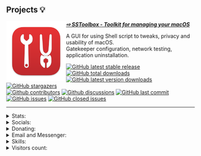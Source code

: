 <h2 align="left">Projects 💡</h2>

<!-- 1.Project -->

<img width="160" height="160" src="https://raw.githubusercontent.com/Oleg-Chashko/SSToolbox/main/Images/SSToolbox_logo.png" align="left"/></a>
  <a href="https://github.com/Oleg-Chashko/SSToolbox"><em><strong>&#8680; SSToolbox - Toolkit for managing your macOS</strong></em></a>
  <div>A GUI for using Shell script to tweaks, privacy and usability of macOS.</div>
  <div>Gatekeeper configuration, network testing, application uninstallation.</div>
<p>
  
  <!-- Status badges -->

<p align="left">
  <a href="https://github.com/Oleg-Chashko/SSToolbox/releases/latest">
    <img alt="GitHub latest stable release"
      src="https://img.shields.io/github/release/Oleg-Chashko/SSToolbox?color=3567AD&style=flat-square" /></a>
  <a href="https://github.com/Oleg-Chashko/SSToolbox/releases">
    <img alt="GitHub total downloads"
      src="https://img.shields.io/github/downloads/Oleg-Chashko/SSToolbox/total?label=total%20downloads&color=3567AD&style=flat-square" /></a>
  <a href="https://github.com/Oleg-Chashko/SSToolbox/releases/latest">
    <img alt="GitHub latest version downloads"
      src="https://img.shields.io/github/downloads/Oleg-Chashko/SSToolbox/latest/total?label=latest%20version%20downloads&color=3567AD&style=flat-square" /></a>
  <a href="https://github.com/Oleg-Chashko/SSToolbox/stargazers">
    <img alt="GitHub stargazers"
      src="https://img.shields.io/github/stars/Oleg-Chashko/SSToolbox?color=3567AD&style=flat-square"></a>
  <br>
  <a href="https://github.com/Oleg-Chashko/SSToolbox/graphs/contributors">
    <img alt="Github contributors"
      src="https://img.shields.io/github/contributors/Oleg-Chashko/SSToolbox?color=3567AD&style=flat-square" /></a>
  <a href="https://github.com/Oleg-Chashko/SSToolbox/discussions">
    <img alt="Github discussions"
      src="https://img.shields.io/github/discussions/Oleg-Chashko/SSToolbox?color=3567AD&style=flat-square" /></a>
  <a href="https://github.com/Oleg-Chashko/SSToolbox/commits">
    <img alt="GitHub last commit"
      src="https://img.shields.io/github/last-commit/Oleg-Chashko/SSToolbox?color=3567AD&style=flat-square" /></a>
  <a href="https://github.com/Oleg-Chashko/SSToolbox/issues">
    <img alt="GitHub issues"
      src="https://img.shields.io/github/issues-raw/Oleg-Chashko/SSToolbox?color=3567AD&style=flat-square" /></a>
  <a href="https://github.com/Oleg-Chashko/SSToolbox/issues?q=is%3Aissue%20state%3Aclosed">
    <img alt="GitHub closed issues"
      src="https://img.shields.io/github/issues-closed-raw/Oleg-Chashko/SSToolbox?color=3567AD&style=flat-square" /></a>
</p>
<hr>

<!-- 2.Project -->

<!-- <img width="160" height="160" src="https://raw.githubusercontent.com/Oleg-Chashko/SSToolbox/main/Images/SSToolbox_logo.png" align="left"/></a>
  <a href="https://github.com/Oleg-Chashko/SSToolbox"><em><strong>&#8680; SSToolbox - Toolkit for managing your macOS</strong></em></a>
  <div>A GUI for using Shell script to tweaks, privacy and usability of macOS.</div>
  <div>Gatekeeper configuration, network testing, application uninstallation.</div>
<p>

<!-- Status badges -->

<!-- <p align="left">
  <a href="https://github.com/Oleg-Chashko/SSToolbox/releases/latest">
    <img alt="GitHub latest stable release"
      src="https://img.shields.io/github/release/Oleg-Chashko/SSToolbox?color=3567AD&style=flat-square" /></a>
  <a href="https://github.com/Oleg-Chashko/SSToolbox/releases">
    <img alt="GitHub total downloads"
      src="https://img.shields.io/github/downloads/Oleg-Chashko/SSToolbox/total?label=total%20downloads&color=3567AD&style=flat-square" /></a>
  <a href="https://github.com/Oleg-Chashko/SSToolbox/releases/latest">
    <img alt="GitHub latest version downloads"
      src="https://img.shields.io/github/downloads/Oleg-Chashko/SSToolbox/latest/total?label=latest%20version%20downloads&color=3567AD&style=flat-square" /></a>
  <a href="https://github.com/Oleg-Chashko/SSToolbox/stargazers">
    <img alt="GitHub stargazers"
      src="https://img.shields.io/github/stars/Oleg-Chashko/SSToolbox?color=3567AD&style=flat-square"></a>
  <br>
  <a href="https://github.com/Oleg-Chashko/SSToolbox/graphs/contributors">
    <img alt="Github contributors"
      src="https://img.shields.io/github/contributors/Oleg-Chashko/SSToolbox?color=3567AD&style=flat-square" /></a>
  <a href="https://github.com/Oleg-Chashko/SSToolbox/discussions">
    <img alt="Github discussions"
      src="https://img.shields.io/github/discussions/Oleg-Chashko/SSToolbox?color=3567AD&style=flat-square" /></a>
  <a href="https://github.com/Oleg-Chashko/SSToolbox/commits">
    <img alt="GitHub last commit"
      src="https://img.shields.io/github/last-commit/Oleg-Chashko/SSToolbox?color=3567AD&style=flat-square" /></a>
  <a href="https://github.com/Oleg-Chashko/SSToolbox/issues">
    <img alt="GitHub issues"
      src="https://img.shields.io/github/issues-raw/Oleg-Chashko/SSToolbox?color=3567AD&style=flat-square" /></a>
  <a href="https://github.com/Oleg-Chashko/SSToolbox/issues?q=is%3Aissue%20state%3Aclosed">
    <img alt="GitHub closed issues"
      src="https://img.shields.io/github/issues-closed-raw/Oleg-Chashko/SSToolbox?color=3567AD&style=flat-square" /></a>
</p>
<hr>

<!-- Stats, Socials, Donating, Email and Messenger, Skills -->

<details>
  <summary>Stats:</summary>
  <div align="left">
    <img width="700"
      src="https://github-readme-activity-graph.vercel.app/graph?username=Oleg-Chashko&hide_title=true&border_radius=15&bg_color=0b0e14&color=427e87&line=006aff&point=0069fd&area=true&hide_border=true" /></a>
    <p>
      <img width="720"
        src="https://github-profile-summary-cards.vercel.app/api/cards/profile-details?username=Oleg-Chashko&theme=transparent" /></a>
</details>

<details>
  <summary>Socials:</summary>
  <div align="left">
    <a href="https://www.vodafone.de/unternehmen.html/">
      <img alt="Website"
        src="https://img.shields.io/badge/Website-3567AD?style=for-the-badge&logo=googlechrome&logoColor=white" /></a>
    <a href="https://www.youtube.com/VodafoneDeutschland/videos/">
      <img alt="YouTube"
        src="https://img.shields.io/badge/YouTube-red?style=for-the-badge&logo=youtube&logoColor=white"></a>
    <a href="https://instagram.com/vodafone_de/">
      <img alt="Instagram"
        src="https://img.shields.io/badge/instagram-3567AD?style=for-the-badge&logo=instagram&logoColor=white"></a>
    <a href="https://de.linkedin.com/company/vodafone">
      <img alt="LinkedIn"
        src="https://custom-icon-badges.demolab.com/badge/LinkedIn-3567AD?style=for-the-badge&logo=linkedin&logoColor=white"></a>
      <a href="https://www.facebook.com/vodafoneDE/">
        <img alt="Facebook"
          src="https://img.shields.io/badge/Facebook-3567AD?style=for-the-badge&logo=facebook&logoColor=white"></a>
      <a href="https://x.com/vodafone_de/">
        <img alt="Twitter"
          src="https://img.shields.io/badge/Twitter-3567AD?style=for-the-badge&logo=x&logoColor=white"></a>
      <a href="hhttps://www.reddit.com/r/germany/">
        <img alt="Reddit"
          src="https://img.shields.io/badge/Reddit-orange?style=for-the-badge&logo=reddit&logoColor=white"></a>
</details>

<details>
  <summary>Donating:</summary>
  <div align="left">
    <a href="https://paypal.com/">
      <img alt="PayPal"
        src="https://img.shields.io/badge/PayPal-3567AD?style=for-the-badge&logo=paypal&logoColor=white"></a>
    <a href="https://klarna.com/">
      <img alt="Klarna"
        src="https://img.shields.io/badge/Klarna-FFB3C7?style=for-the-badge&logo=klarna&logoColor=000"></a>
    <a href="https://mastercard.com/">
      <img alt="MasterCard"
        src="https://img.shields.io/badge/MasterCard-EB001B?style=for-the-badge&logo=mastercard&logoColor=fff"></a>
    <a href="https://visa.com/">
      <img alt="Visa" src="https://img.shields.io/badge/Visa-1A1F71?style=for-the-badge&logo=visa&logoColor=fff"></a>
</details>

<details>
  <summary>Email and Messenger:</summary>
  <div align="left">
    <a href="mailto:chashko.family@gmail.com">
      <img alt="Gmail"
        src="https://img.shields.io/badge/gmail-3567AD?style=for-the-badge&logo=gmail&logoColor=white"></a>
    <a href="https://discord.gg/">
      <img alt="Discord"
        src="https://img.shields.io/badge/Discord-3567AD?style=for-the-badge&logo=discord&logoColor=white"></a>
    <a href="https://whatsapp.com/">
      <img alt="WhatsApp"
        src="https://img.shields.io/badge/whatsapp-orange?style=for-the-badge&logo=whatsapp&logoColor=white"></a>
    <a href="https://telegram.org/">
      <img alt="Telegram"
        src="https://img.shields.io/badge/Telegram-2CA5E0?style=for-the-badge&logo=telegram&logoColor=white"></a>
</details>

<details>
  <summary>Skills:</summary>
  <div align="left">
    <a href="https://www.python.org/">
      <img alt="Python"
        src="https://img.shields.io/badge/python-★☆☆-lightgrey?labelColor=3776AB&logo=Python&style=for-the-badge&logoColor=white"></a>
    <a href="https://en.wikipedia.org/wiki/Bash_(Unix_shell)">
      <img alt="Bash"
        src="https://img.shields.io/badge/bash-★★☆-lightgrey?labelColor=4EAA25&logo=GNU-Bash&style=for-the-badge&logoColor=white"></a>
    <a href="https://www.w3schools.com/html/">
      <img alt="html"
        src="https://img.shields.io/badge/html-★★☆-lightgrey?labelColor=E34F26&logo=HTML5&style=for-the-badge&logoColor=white"></a>
    <a href="https://www.w3schools.com/css">
      <img alt="css"
        src="https://img.shields.io/badge/css-★☆☆-lightgrey?labelColor=1572B6&logo=CSS3&style=for-the-badge&logoColor=white"></a>
    <a href="https://www.w3schools.com/js/">
      <img alt="javascript"
        src="https://img.shields.io/badge/javascript-★☆☆-lightgrey?labelColor=F7DF1E&logo=JavaScript&style=for-the-badge&logoColor=black"></a>
</details>

<details>
  <summary>Visitors count:</summary>
  <div align="center">
    <img alt="oleg-chashko"
  src="https://komarev.com/ghpvc/?username=oleg-chashko&style=for-the-badge"></a>
</details>
